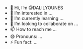 - 👋 Hi, I’m @DALILYOUNES
- 👀 I’m interested in ...
- 🌱 I’m currently learning ...
- 💞️ I’m looking to collaborate on ...
- 📫 How to reach me ...
- 😄 Pronouns: ...
- ⚡ Fun fact: ...

<!---
YOUNESDALIL/YOUNESDALIL is a ✨ special ✨ repository because its `README.md` (this file) appears on your GitHub profile.
You can click the Preview link to take a look at your changes.
--->

